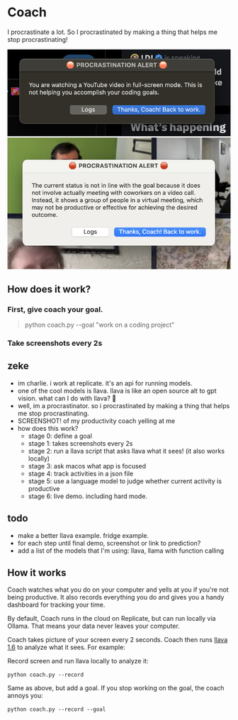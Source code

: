 # Coach

I procrastinate a lot. So I procrastinated by making a thing that helps me stop procrastinating!

![demo1](./readme_images/example1.png)
![demo2](./readme_images/example2.png)

## How does it work?

### First, give coach your goal.

> python coach.py --goal "work on a coding project"

### Take screenshots every 2s




## zeke
- im charlie. i work at replicate. it's an api for running models.
- one of the cool models is llava. llava is like an open source alt to gpt vision. what can I do with llava? 🤔
- well, im a procrastinator. so i procrastinated by making a thing that helps me stop procrastinating.
- SCREENSHOT! of my productivity coach yelling at me
- how does this work?
    - stage 0: define a goal
    - stage 1: takes screenshots every 2s
    - stage 2: run a llava script that asks llava what it sees! (it also works locally)
    - stage 3: ask macos what app is focused
    - stage 4: track activities in a json file
    - stage 5: use a language model to judge whether current activity is productive
    - stage 6: live demo. including hard mode.

## todo
- make a better llava example. fridge example.
- for each step until final demo, screenshot or link to prediction?
- add a list of the models that I'm using: llava, llama with function calling

## How it works

Coach watches what you do on your computer and yells at you if you're not being productive. It also records everything you do and gives you a handy dashboard for tracking your time.

By default, Coach runs in the cloud on Replicate, but can run locally via Ollama. That means your data never leaves your computer.

Coach takes picture of your screen every 2 seconds. Coach then runs [llava 1.6](https://replicate.com/yorickvp/llava-v1.6-34b) to analyze what it sees. For example:








Record screen and run llava locally to analyze it:

```
python coach.py --record
```

Same as above, but add a goal. If you stop working on the goal, the coach annoys you:

```
python coach.py --record --goal
```
